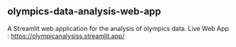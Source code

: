 ## olympics-data-analysis-web-app

A Streamlit web application for the analysis of olympics data.
Live Web App : https://olympicanalysiss.streamlit.app/
